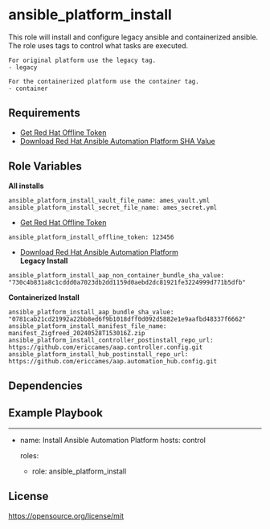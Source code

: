 ansible_platform_install
=========

This role will install and configure legacy ansible and containerized ansible.  The role uses tags to control what tasks are executed.
```
For original platform use the legacy tag.
- legacy

For the containerized platform use the container tag.
- container
```

Requirements
------------
- [Get Red Hat Offline Token](https://access.redhat.com/management/api "Red Hat Offline Token")
- [Download Red Hat Ansible Automation Platform SHA Value](https://access.redhat.com/downloads/content/480/ver=2.4/rhel---9/2.4/x86_64/product-software "Download Red Hat Ansible Automation Platform")

Role Variables
--------------
**All installs**
```
ansible_platform_install_vault_file_name: ames_vault.yml
ansible_platform_install_secret_file_name: ames_secret.yml
```
- [Get Red Hat Offline Token](https://access.redhat.com/management/api "Red Hat Offline Token")
```
ansible_platform_install_offline_token: 123456
```
- [Download Red Hat Ansible Automation Platform](https://access.redhat.com/downloads/content/480/ver=2.4/rhel---9/2.4/x86_64/product-software "Download Red Hat Ansible Automation Platform")<br>
**Legacy Install**
```
ansible_platform_install_aap_non_container_bundle_sha_value: "730c4b831a8c1cddd0a7023db2dd1159d0aebd2dc81921fe3224999d771b5dfb"
```
**Containerized Install**
```
ansible_platform_install_aap_bundle_sha_value: "0781cab21cd21992a22bb8ed6f9b1018dff0d092d5882e1e9aafbd48337f6662"
ansible_platform_install_manifest_file_name: manifest_Zigfreed_20240528T153016Z.zip
ansible_platform_install_controller_postinstall_repo_url: https://github.com/ericcames/aap.controller.config.git
ansible_platform_install_hub_postinstall_repo_url: https://github.com/ericcames/aap.automation_hub.config.git
```

Dependencies
------------

Example Playbook
----------------

---
- name: Install Ansible Automation Platform
  hosts: control

  roles:
    - role: ansible_platform_install

License
-------

https://opensource.org/license/mit
